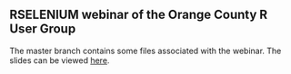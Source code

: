 ## RSELENIUM webinar of the Orange County R User Group

The master branch contains some files associated with the webinar. The slides can be viewed [here](http://johndharrison.github.io/RSOCRUG).